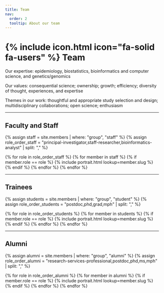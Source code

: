 ```yaml
---
title: Team
nav:
  order: 2
  tooltip: About our team
---
```


# {% include icon.html icon="fa-solid fa-users" %} Team

Our expertise: epidemiology, biostatistics, bioinformatics and computer science, and genetics/genomics 

Our values: consequential science; ownership; growth; efficiency; diversity of thought, experiences, and expertise 

Themes in our work: thoughtful and appropriate study selection and design; multidisciplinary collaborations; open science; enthusiasm 

---

## Faculty and Staff

{% assign staff = site.members | where: "group", "staff" %}
{% assign role_order_staff = "principal-investigator,staff-researcher,bioinformatics-analyst" | split: "," %}

{% for role in role_order_staff %}
  {% for member in staff %}
    {% if member.role == role %}
      {% include portrait.html lookup=member.slug %}
    {% endif %}
  {% endfor %}
{% endfor %}

---

## Trainees

{% assign students = site.members | where: "group", "student" %}
{% assign role_order_students = "postdoc,phd,grad,mph" | split: "," %}

{% for role in role_order_students %}
  {% for member in students %}
    {% if member.role == role %}
      {% include portrait.html lookup=member.slug %}
    {% endif %}
  {% endfor %}
{% endfor %}

---

## Alumni

{% assign alumni = site.members | where: "group", "alumni" %}
{% assign role_order_alumni = "research-services-professional,postdoc,phd,ms,mph" | split: "," %}

{% for role in role_order_alumni %}
  {% for member in alumni %}
    {% if member.role == role %}
      {% include portrait.html lookup=member.slug %}
    {% endif %}
  {% endfor %}
{% endfor %}